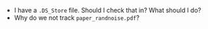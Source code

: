 - I have a `.DS_Store` file.  Should I check that in?  What should I do?
- Why do we not track `paper_randnoise.pdf`?
